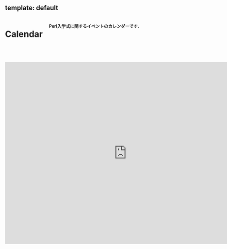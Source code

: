 template: default
---

<header>
    <div class="row">
        <div class="large-12 columns">
            <h1>Calendar</h1>
            <h4>Perl入学式に関するイベントのカレンダーです.</h4>
        </div>
    </div>
</header>
<section id="main-content">
    <div class="row">
        <div class="large-12 medium-12 columns">
            <center>
                <iframe src="https://www.google.com/calendar/embed?height=600&amp;wkst=1&amp;bgcolor=%23FFFFFF&amp;src=1ja28upaeq4f28qojkns6tpbss%40group.calendar.google.com&amp;color=%232952A3&amp;ctz=Asia%2FTokyo" style=" border-width:0 " width="800" height="600" frameborder="0" scrolling="no"></iframe>
            </center>
        </div>
    </div>
</section>
